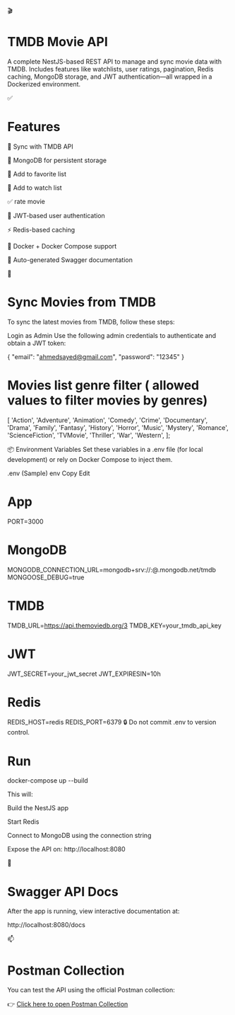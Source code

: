 🎬 
# TMDB Movie API
A complete NestJS-based REST API to manage and sync movie data with TMDB. Includes features like watchlists, user ratings, pagination, Redis caching, MongoDB storage, and JWT authentication—all wrapped in a Dockerized environment.

✅ 
# Features

🔄 Sync with TMDB API

🧾 MongoDB for persistent storage

🧾 Add to favorite list

🧾 Add to watch list

✅ rate movie

🔐 JWT-based user authentication

⚡ Redis-based caching

🐳 Docker + Docker Compose support

📑 Auto-generated Swagger documentation


🔄 
# Sync Movies from TMDB
To sync the latest movies from TMDB, follow these steps:

Login as Admin
Use the following admin credentials to authenticate and obtain a JWT token:

{
  "email": "ahmedsayed@gmail.com",
  "password": "12345"
}

# Movies list genre filter ( allowed values to filter movies by genres)
 [
  'Action',
  'Adventure',
  'Animation',
  'Comedy',
  'Crime',
  'Documentary',
  'Drama',
  'Family',
  'Fantasy',
  'History',
  'Horror',
  'Music',
  'Mystery',
  'Romance',
  'ScienceFiction',
  'TVMovie',
  'Thriller',
  'War',
  'Western',
];


📦 Environment Variables
Set these variables in a .env file (for local development) or rely on Docker Compose to inject them.

.env (Sample)
env
Copy
Edit
# App
PORT=3000

# MongoDB
MONGODB_CONNECTION_URL=mongodb+srv://<username>:<password>@<cluster>.mongodb.net/tmdb
MONGOOSE_DEBUG=true

# TMDB
TMDB_URL=https://api.themoviedb.org/3
TMDB_KEY=your_tmdb_api_key

# JWT
JWT_SECRET=your_jwt_secret
JWT_EXPIRESIN=10h

# Redis
REDIS_HOST=redis
REDIS_PORT=6379
🔒 Do not commit .env to version control.


# Run
docker-compose up --build


This will:

Build the NestJS app

Start Redis

Connect to MongoDB using the connection string

Expose the API on: http://localhost:8080

📘 
# Swagger API Docs
After the app is running, view interactive documentation at:

http://localhost:8080/docs



📫 
# Postman Collection

You can test the API using the official Postman collection:

👉 [Click here to open Postman Collection](https://lively-flare-406131.postman.co/workspace/Team-Workspace~9567830d-455b-4f82-83cb-9e559dc2ee26/collection/30527112-2efb71f9-d955-45d5-8b40-638c20461a5d?action=share&creator=30527112)

